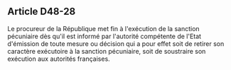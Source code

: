 Article D48-28
----
Le procureur de la République met fin à l'exécution de la sanction pécuniaire
dès qu'il est informé par l'autorité compétente de l'Etat d'émission de toute
mesure ou décision qui a pour effet soit de retirer son caractère exécutoire à
la sanction pécuniaire, soit de soustraire son exécution aux autorités
françaises.

